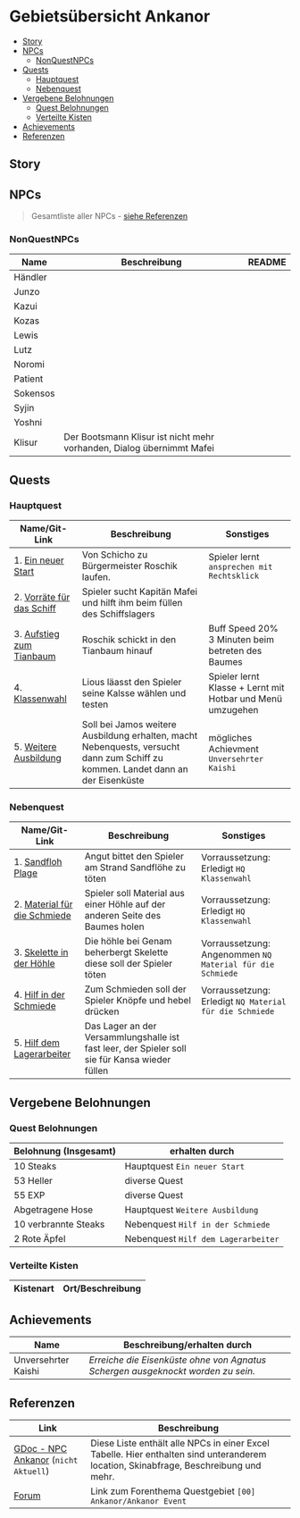# Gebietsübersicht Ankanor <!-- omit in toc -->


- [Story](#story)
- [NPCs](#npcs)
    - [NonQuestNPCs](#nonquestnpcs)
- [Quests](#quests)
    - [Hauptquest](#hauptquest)
    - [Nebenquest](#nebenquest)
- [Vergebene Belohnungen](#vergebene-belohnungen)
    - [Quest Belohnungen](#quest-belohnungen)
    - [Verteilte Kisten](#verteilte-kisten)
- [Achievements](#achievements)
- [Referenzen](#referenzen)

## Story

## NPCs

> Gesamtliste aller NPCs - [siehe Referenzen](#referenzen)

### NonQuestNPCs

|Name         | Beschreibung| README|
| ---------------- | ---| ---|
|Händler|  | |
|Junzo | | |
|Kazui | | |
|Kozas | | |
|Lewis| | |
|Lutz| | | |
|Noromi| | |
|Patient| | |
|Sokensos| | |
|Syjin| | |
|Yoshni| | |
|Klisur| Der Bootsmann Klisur ist nicht mehr vorhanden, Dialog übernimmt Mafei| |

## Quests

### Hauptquest

|Name/Git-Link         | Beschreibung| Sonstiges|
| ---------------- | ---|---|
|1. [Ein neuer Start](./hauptquest/1-ein-neuer-start/README.md)| Von Schicho zu Bürgermeister Roschik laufen. | Spieler lernt `ansprechen mit Rechtsklick`|
|2. [Vorräte für das Schiff](./hauptquest/2-vorraete-fuer-das-schiff/README.md)|Spieler sucht Kapitän Mafei und hilft ihm beim füllen des Schiffslagers | |
|3. [Aufstieg zum Tianbaum](./hauptquest/3-aufstieg-zum-tianbaum/README.md)|Roschik schickt in den Tianbaum hinauf |Buff Speed 20% 3 Minuten beim betreten des Baumes |
|4. [Klassenwahl](./hauptquest/4-klassenwahl/README.md)|Lious läasst den Spieler seine Kalsse wählen und testen |Spieler lernt Klasse + Lernt mit Hotbar und Menü umzugehen |
|5. [Weitere Ausbildung](./hauptquest/5-weitere-ausbildung/README.md)|Soll bei Jamos weitere Ausbildung erhalten, macht Nebenquests, versucht dann zum Schiff zu kommen. Landet dann an der Eisenküste| mögliches Achievment `Unversehrter Kaishi`|

### Nebenquest

|Name/Git-Link         | Beschreibung| Sonstiges|
| ---------------- | ---|---|
|1. [Sandfloh Plage](./nebenquest/1-sandflohplage/README.md)|Angut bittet den Spieler am Strand Sandflöhe zu töten |Vorraussetzung: Erledigt `HQ Klassenwahl` |
|2. [Material für die Schmiede](./nebenquest/2der-schmied/README.md)|Spieler soll Material aus einer Höhle auf der anderen Seite des Baumes holen |Vorraussetzung: Erledigt `HQ Klassenwahl` |
|3. [Skelette in der Höhle](./nebenquest/3-skelette-in-der-hoehle/README.md)|Die höhle bei Genam beherbergt Skelette diese soll der Spieler töten | Vorraussetzung: Angenommen `NQ Material für die Schmiede`|
|4. [Hilf in der Schmiede](./nebenquest/4-hilf-in-der-schmiede/README.md)|Zum Schmieden soll der Spieler Knöpfe und hebel drücken |Vorraussetzung: Erledigt `NQ Material für die Schmiede` |
|5. [Hilf dem Lagerarbeiter](./nebenquest/5-hilf-dem-lagerarbeiter/README.md)| Das Lager an der Versammlungshalle ist fast leer, der Spieler soll sie für Kansa wieder füllen| |

## Vergebene Belohnungen

### Quest Belohnungen

|Belohnung (Insgesamt)       | erhalten durch| 
| ---------------- | ---|
|10 Steaks | Hauptquest `Ein neuer Start` |
|53 Heller |diverse Quest |
|55 EXP |diverse Quest |
|Abgetragene Hose|Hauptquest `Weitere Ausbildung` |
|10 verbrannte Steaks|Nebenquest `Hilf in der Schmiede`|
|2 Rote Äpfel|Nebenquest `Hilf dem Lagerarbeiter`


### Verteilte Kisten

|Kistenart | Ort/Beschreibung|
| --- | --- |

## Achievements

|Name | Beschreibung/erhalten durch|
| --- | --- |
|Unversehrter Kaishi |*Erreiche die Eisenküste ohne von Agnatus Schergen ausgeknockt worden zu sein.*|

## Referenzen

| Link           | Beschreibung|
| ---------------- | ---| 
|[GDoc - NPC Ankanor](https://docs.google.com/spreadsheets/d/1mz25MB9RLFfWyNtmPjpaAawuarKUtr-aXUGJ45zPEq4/edit) (`nicht Aktuell`) | Diese Liste enthält alle NPCs in einer Excel Tabelle. Hier enthalten sind unteranderem location, Skinabfrage, Beschreibung und mehr.|
|[Forum](https://faldoria.de/board/index.php?thread/390-00-ankanor-ankanor-event-aktuell/)| Link zum Forenthema Questgebiet `[00] Ankanor/Ankanor Event`|